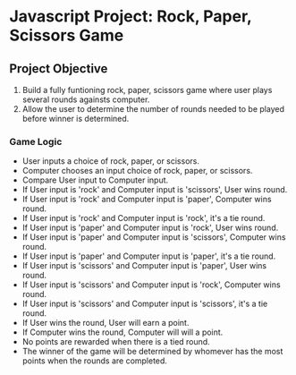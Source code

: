 # Javascript Project: Rock, Paper, Scissors Game

## Project Objective
1. Build a fully funtioning rock, paper, scissors game where user plays several rounds againsts computer.
2. Allow the user to determine the number of rounds needed to be played before winner is determined. 

### Game Logic
- User inputs a choice of rock, paper, or scissors.
- Computer chooses an input choice of rock, paper, or scissors.
- Compare User input to Computer input.
- If User input is 'rock' and Computer input is 'scissors', User wins round.
- If User input is 'rock' and Computer input is 'paper', Computer wins round.
- If User input is 'rock' and Computer input is 'rock', it's a tie round.
- If User input is 'paper' and Computer input is 'rock', User wins round.
- If User input is 'paper' and Computer input is 'scissors', Computer wins round.
- If User input is 'paper' and Computer input is 'paper', it's a tie round.
- If User input is 'scissors' and Computer input is 'paper', User wins round.
- If User input is 'scissors' and Computer input is 'rock', Computer wins round.
- If User input is 'scissors' and Computer input is 'scissors', it's a tie round.
- If User wins the round, User will earn a point.
- If Computer wins the round, Computer will will a point.
- No points are rewarded when there is a tied round.
- The winner of the game will be determined by whomever has the most points when the rounds are completed.  

